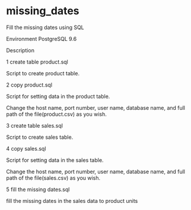 # missing_dates
Fill the missing dates using SQL

Environment PostgreSQL 9.6

Description

1 create table product.sql

Script to create product table.


2 copy product.sql

Script for setting data in the product table.

Change the host name, port number, user name, database name, and full path of the file(product.csv) as you wish.


3 create table sales.sql

Script to create sales table.


4 copy sales.sql

Script for setting data in the sales table.

Change the host name, port number, user name, database name, and full path of the file(sales.csv) as you wish.



5 fill the missing dates.sql

fill the missing dates in the sales data to product units

